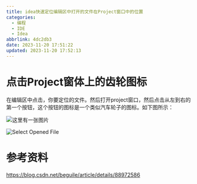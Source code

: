 ```yaml
---
title: idea快速定位编辑区中打开的文件在Project窗口中的位置
categories:
  - 编程
  - IDE
  - Idea
abbrlink: 4dc2db3
date: 2023-11-20 17:51:22
updated: 2023-11-20 17:52:13
---
```

# 点击Project窗体上的齿轮图标
在编辑区中点击，你要定位的文件。然后打开project窗口，然后点击从左到右的第一个按钮，这个按钮的图标是一个类似汽车轮子的图标。如下图所示：

![这里有一张图片](https://img-blog.csdnimg.cn/20190402150740516.png?x-oss-process=image/watermark,type_ZmFuZ3poZW5naGVpdGk,shadow_10,text_aHR0cHM6Ly9ibG9nLmNzZG4ubmV0L2JlZ3VpbGU=,size_16,color_FFFFFF,t_70)

![Select Opened File](https://img-blog.csdnimg.cn/20190402150740516.png)

# 参考资料
https://blog.csdn.net/beguile/article/details/88972586